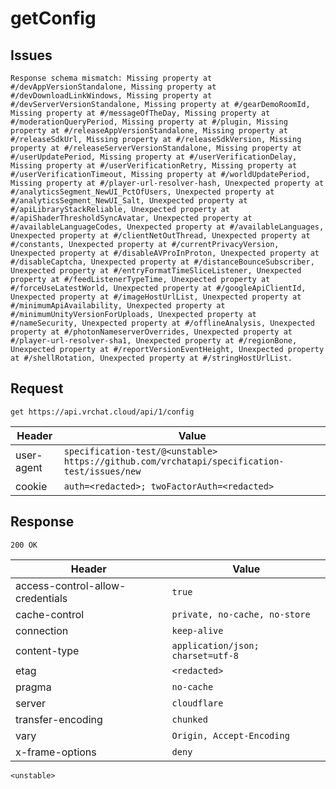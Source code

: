 # getConfig

## Issues
```
Response schema mismatch: Missing property at #/devAppVersionStandalone, Missing property at #/devDownloadLinkWindows, Missing property at #/devServerVersionStandalone, Missing property at #/gearDemoRoomId, Missing property at #/messageOfTheDay, Missing property at #/moderationQueryPeriod, Missing property at #/plugin, Missing property at #/releaseAppVersionStandalone, Missing property at #/releaseSdkUrl, Missing property at #/releaseSdkVersion, Missing property at #/releaseServerVersionStandalone, Missing property at #/userUpdatePeriod, Missing property at #/userVerificationDelay, Missing property at #/userVerificationRetry, Missing property at #/userVerificationTimeout, Missing property at #/worldUpdatePeriod, Missing property at #/player-url-resolver-hash, Unexpected property at #/analyticsSegment_NewUI_PctOfUsers, Unexpected property at #/analyticsSegment_NewUI_Salt, Unexpected property at #/apiLibraryStackReliable, Unexpected property at #/apiShaderThresholdSyncAvatar, Unexpected property at #/availableLanguageCodes, Unexpected property at #/availableLanguages, Unexpected property at #/clientNetOutThread, Unexpected property at #/constants, Unexpected property at #/currentPrivacyVersion, Unexpected property at #/disableAVProInProton, Unexpected property at #/disableCaptcha, Unexpected property at #/distanceBounceSubscriber, Unexpected property at #/entryFormatTimeSliceListener, Unexpected property at #/feedListenerTypeTime, Unexpected property at #/forceUseLatestWorld, Unexpected property at #/googleApiClientId, Unexpected property at #/imageHostUrlList, Unexpected property at #/minimumApiAvailability, Unexpected property at #/minimumUnityVersionForUploads, Unexpected property at #/nameSecurity, Unexpected property at #/offlineAnalysis, Unexpected property at #/photonNameserverOverrides, Unexpected property at #/player-url-resolver-sha1, Unexpected property at #/regionBone, Unexpected property at #/reportVersionEventHeight, Unexpected property at #/shellRotation, Unexpected property at #/stringHostUrlList.
```

## Request
`get https://api.vrchat.cloud/api/1/config`

| Header | Value |
| ------ | ----- |
| user-agent | `specification-test/@<unstable> https://github.com/vrchatapi/specification-test/issues/new` |
| cookie | `auth=<redacted>; twoFactorAuth=<redacted>` |


## Response
`200 OK`

| Header | Value |
| ------ | ----- |
| access-control-allow-credentials | `true` |
| cache-control | `private, no-cache, no-store` |
| connection | `keep-alive` |
| content-type | `application/json; charset=utf-8` |
| etag | `<redacted>` |
| pragma | `no-cache` |
| server | `cloudflare` |
| transfer-encoding | `chunked` |
| vary | `Origin, Accept-Encoding` |
| x-frame-options | `deny` |

```jsonc
<unstable>
```
